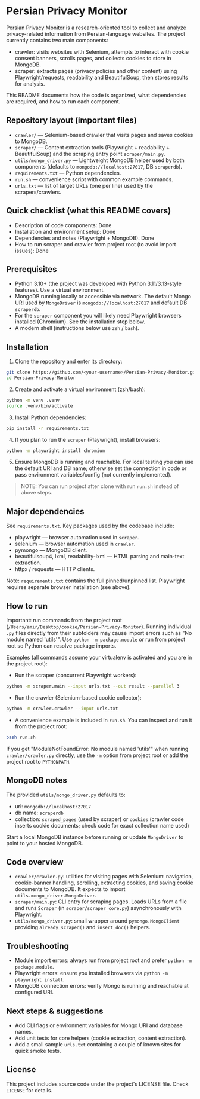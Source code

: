 # Persian Privacy Monitor

Persian Privacy Monitor is a research-oriented tool to collect and analyze privacy-related information from Persian-language websites. The project currently contains two main components:

- crawler: visits websites with Selenium, attempts to interact with cookie consent banners, scrolls pages, and collects cookies to store in MongoDB.
- scraper: extracts pages (privacy policies and other content) using Playwright/requests, readability and BeautifulSoup, then stores results for analysis.

This README documents how the code is organized, what dependencies are required, and how to run each component.

## Repository layout (important files)

- `crawler/` — Selenium-based crawler that visits pages and saves cookies to MongoDB.
- `scraper/` — Content extraction tools (Playwright + readability + BeautifulSoup) and the scraping entry point `scraper/main.py`.
- `utils/mongo_driver.py` — Lightweight MongoDB helper used by both components (defaults to `mongodb://localhost:27017`, DB `scraperdb`).
- `requirements.txt` — Python dependencies.
- `run.sh` — convenience script with common example commands.
- `urls.txt` — list of target URLs (one per line) used by the scrapers/crawlers.

## Quick checklist (what this README covers)

- Description of code components: Done
- Installation and environment setup: Done
- Dependencies and notes (Playwright + MongoDB): Done
- How to run scraper and crawler from project root (to avoid import issues): Done

## Prerequisites

- Python 3.10+ (the project was developed with Python 3.11/3.13-style features). Use a virtual environment.
- MongoDB running locally or accessible via network. The default Mongo URI used by `MongoDriver` is `mongodb://localhost:27017` and default DB `scraperdb`.
- For the `scraper` component you will likely need Playwright browsers installed (Chromium). See the installation step below.
- A modern shell (instructions below use `zsh` / `bash`).

## Installation

1. Clone the repository and enter its directory:

```bash
git clone https://github.com/<your-username>/Persian-Privacy-Monitor.git
cd Persian-Privacy-Monitor
```

2. Create and activate a virtual environment (zsh/bash):

```bash
python -m venv .venv
source .venv/bin/activate
```

3. Install Python dependencies:

```bash
pip install -r requirements.txt
```

4. If you plan to run the `scraper` (Playwright), install browsers:

```bash
python -m playwright install chromium
```

5. Ensure MongoDB is running and reachable. For local testing you can use the default URI and DB name; otherwise set the connection in code or pass environment variables/config (not currently implemented).

> NOTE: You can run project after clone with run `run.sh` instead of above steps.

## Major dependencies

See `requirements.txt`. Key packages used by the codebase include:

- playwright — browser automation used in `scraper`.
- selenium — browser automation used in `crawler`.
- pymongo — MongoDB client.
- beautifulsoup4, lxml, readability-lxml — HTML parsing and main-text extraction.
- httpx / requests — HTTP clients.

Note: `requirements.txt` contains the full pinned/unpinned list. Playwright requires separate browser installation (see above).

## How to run

Important: run commands from the project root (`/Users/amir/Desktop/cookie/Persian-Privacy-Monitor`). Running individual `.py` files directly from their subfolders may cause import errors such as "No module named 'utils'". Use `python -m package.module` or run from project root so Python can resolve package imports.

Examples (all commands assume your virtualenv is activated and you are in the project root):

- Run the scraper (concurrent Playwright workers):

```bash
python -m scraper.main --input urls.txt --out result --parallel 3
```

- Run the crawler (Selenium-based cookie collector):

```bash
python -m crawler.crawler --input urls.txt
```

- A convenience example is included in `run.sh`. You can inspect and run it from the project root:

```bash
bash run.sh
```

If you get "ModuleNotFoundError: No module named 'utils'" when running `crawler/crawler.py` directly, use the `-m` option from project root or add the project root to `PYTHONPATH`.

## MongoDB notes

The provided `utils/mongo_driver.py` defaults to:

- uri: `mongodb://localhost:27017`
- db name: `scraperdb`
- collection: `scraped_pages` (used by scraper) or `cookies` (crawler code inserts cookie documents; check code for exact collection name used)

Start a local MongoDB instance before running or update `MongoDriver` to point to your hosted MongoDB.

## Code overview

- `crawler/crawler.py`: utilities for visiting pages with Selenium: navigation, cookie-banner handling, scrolling, extracting cookies, and saving cookie documents to MongoDB. It expects to import `utils.mongo_driver.MongoDriver`.
- `scraper/main.py`: CLI entry for scraping pages. Loads URLs from a file and runs `Scraper` (in `scraper/scraper_core.py`) asynchronously with Playwright.
- `utils/mongo_driver.py`: small wrapper around `pymongo.MongoClient` providing `already_scraped()` and `insert_doc()` helpers.

## Troubleshooting

- Module import errors: always run from project root and prefer `python -m package.module`.
- Playwright errors: ensure you installed browsers via `python -m playwright install`.
- MongoDB connection errors: verify Mongo is running and reachable at configured URI.

## Next steps & suggestions

- Add CLI flags or environment variables for Mongo URI and database names.
- Add unit tests for core helpers (cookie extraction, content extraction).
- Add a small sample `urls.txt` containing a couple of known sites for quick smoke tests.

## License

This project includes source code under the project's LICENSE file. Check `LICENSE` for details.
